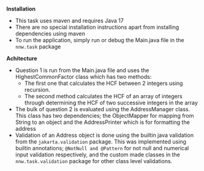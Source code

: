**Installation**
- This task uses maven and requires Java 17
- There are no special installation instructions apart from installing dependencies using maven
- To run the application, simply run or debug the Main.java file in the 
`nnw.task` package

**Achitecture**
- Question 1 is run from the Main.java file and uses the HighestCommonFactor class which has two methods:
  - The first one that calculates the HCF between 2 integers using recursion.
  - The second method calculates the HCF of an array of integers through determining the HCF of two successive integers in the array
- The bulk of question 2 is evaluated using the AddressManager class. This class has two dependencies; the ObjectMapper for mapping from String to an object and the AddressPrinter which is for formatting the address
- Validation of an Address object is done using the builtin java validation from the `jakarta.validation` package. This was implemented using builtin annotations; `@NotNull and @Pattern` for not null and numerical input validation respectively, and
  the custom made classes in the `nnw.task.validation` package for other class level validations.
